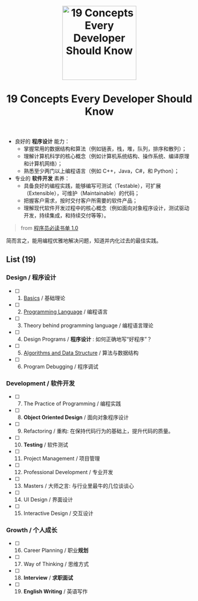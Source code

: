 <h1 align="center">
<br>
  <a href="https://github.com/willwang-x/a-growing-cs"><img src="https://i.imgur.com/CnKqzEJ.png" alt="19 Concepts Every Developer Should Know" width=200"></a>
  <br>
    <br>
  19 Concepts Every Developer Should Know
  <br><br>
</h1>



> 
* 良好的 **程序设计** 能力：
	* 掌握常用的数据结构和算法（例如链表，栈，堆，队列，排序和散列）；
	* 理解计算机科学的核心概念（例如计算机系统结构、操作系统、编译原理和计算机网络）；
	* 熟悉至少两门以上编程语言（例如 C++，Java，C#，和 Python）；
* 专业的 **软件开发** 素养：
	* 具备良好的编程实践，能够编写可测试（Testable），可扩展（Extensible），可维护（Maintainable）的代码；
	* 把握客户需求，按时交付客户所需要的软件产品；
	* 理解现代软件开发过程中的核心概念（例如面向对象程序设计，测试驱动开发，持续集成，和持续交付等等）。
> 
> from  [程序员必读书单 1.0](http://lucida.me/blog/developer-reading-list/)

简而言之，能用编程优雅地解决问题，知道并内化过去的最佳实践。
	
## List (19)

### Design / 程序设计                                     

* [ ] 01. [Basics](https://github.com/willwang-x/cs-core-skills) / 基础理论
* [ ] 02. [Programming Language](https://github.com/willwang-x/coder-arms) / 编程语言 
* [ ] 03. Theory behind programming language / 编程语言理论  
* [ ] 04. Design Programs / **程序设计** : 如何正确地写“好程序”？
* [ ] 05. [Algorithms and Data Structure](https://github.com/willwang-x/algorithms-with-illustrations) / 算法与数据结构  
* [ ] 06. Program	Debugging / 程序调试

### Development / 软件开发                                                    

* [ ] 07. The Practice of Programming / 编程实践  
* [ ] 08. **Object Oriented Design** / 面向对象程序设计 
* [ ] 09. Refactoring / 重构: 在保持代码行为的基础上，提升代码的质量。
* [ ] 10. **Testing** / 软件测试
* [ ] 11. Project Management / 项目管理 
* [ ] 12. Professional Development / 专业开发 
* [ ] 13. Masters / 大师之言: 与行业里最牛的几位谈谈心
* [ ] 14. UI Design / 界面设计
* [ ] 15. Interactive Design / 交互设计 


### Growth / 个人成长 
               
* [ ] 16. Career Planning / 职业**规划**   
* [ ] 17. Way of Thinking / 思维方式 
* [ ] 18. **Interview** / **求职面试**
* [ ] 19. **English Writing** / 英语写作